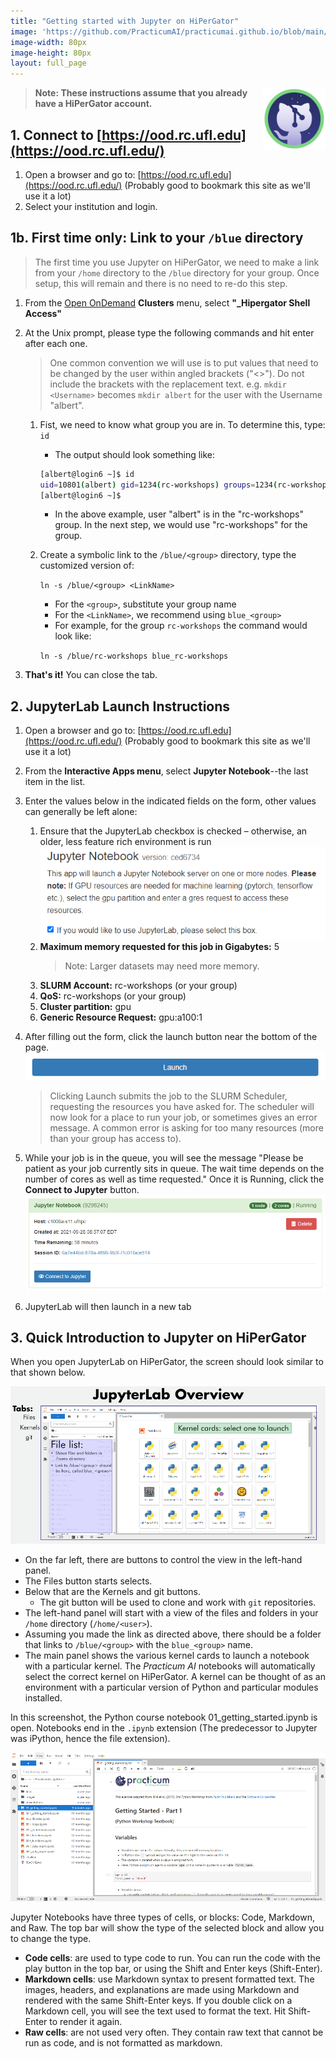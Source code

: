 ```yaml
---
title: "Getting started with Jupyter on HiPerGator"
image: 'https://github.com/PracticumAI/practicumai.github.io/blob/main/images/icons/practicumai_git.png?raw=true'
image-width: 80px
image-height: 80px
layout: full_page
---
```


<img src='https://github.com/PracticumAI/practicumai.github.io/blob/main/images/icons/practicumai_git.png?raw=true' align='right' width=100>

> **Note: These instructions assume that you already have a HiPerGator account.**

## 1. Connect to [https://ood.rc.ufl.edu](https://ood.rc.ufl.edu/)

1. Open a browser and go to: [https://ood.rc.ufl.edu](https://ood.rc.ufl.edu/)
(Probably good to bookmark this site as we'll use it a lot)
1. Select your institution and login.

## 1b. First time only: Link to your `/blue` directory

> The first time you use Jupyter on HiPerGator, we need to make a link from your `/home` directory to the `/blue` directory for your group. Once setup, this will remain and there is no need to re-do this step.

1. From the [Open OnDemand](https://ood.rc.ufl.edu) **Clusters** menu, select **"_Hipergator Shell Access"**
1. At the Unix prompt, please type the following commands and hit enter after each one.
   > One common convention we will use is to put values that need to be changed by the user within angled brackets ("<>"). Do not include the brackets with the replacement text. e.g. `mkdir <Username>` becomes `mkdir albert` for the user with the Username "albert".

   1. Fist, we need to know what group you are in. To determine this, type: `id`
       - The output should look something like:

       ```bash
       [albert@login6 ~]$ id
       uid=10801(albert) gid=1234(rc-workshops) groups=1234(rc-workshops)
       [albert@login6 ~]$
       ```

       - In the above example, user "albert" is in the "rc-workshops" group. In the next step, we would use "rc-workshops" for the group.
   1. Create a symbolic link to the `/blue/<group>` directory, type the customized version of:

        `ln -s /blue/<group> <LinkName>`

       - For the `<group>`, substitute your group name
       - For the `<LinkName>`, we recommend using `blue_<group>`
       - For example, for the group `rc-workshops` the command would look like:

        `ln -s /blue/rc-workshops blue_rc-workshops`

1. **That's it!** You can close the tab.

## 2. JupyterLab Launch Instructions

1. Open a browser and go to: [https://ood.rc.ufl.edu](https://ood.rc.ufl.edu/)
(Probably good to bookmark this site as we'll use it a lot)

1. From the **Interactive Apps menu**, select **Jupyter Notebook**--the last item in the list.

1. Enter the values below in the indicated fields on the form, other values can generally be left alone:
   1. Ensure that the JupyterLab checkbox is checked – otherwise, an older, less feature rich environment is run
   ![Screenshot showing the JupyterLab checkbox](/images/JupyterLab_checkbox.png)
   1. **Maximum memory requested for this job in Gigabytes:** 5
      > Note: Larger datasets may need more memory.
   1. **SLURM Account:** rc-workshops (or your group)
   1. **QoS:** rc-workshops (or your group)
   1. **Cluster partition:** gpu
   1. **Generic Resource Request:** gpu:a100:1
1. After filling out the form, click the launch button near the bottom of the page.
![Screenshot of the Launch button](/images/Launch_button.png)
   > Clicking Launch submits the job to the SLURM Scheduler, requesting the resources you have asked for. The scheduler will now look for a place to run your job, or sometimes gives an error message. A common error is asking for too many resources (more than your group has access to).
1. While your job is in the queue, you will see the message "Please be patient as your job currently sits in queue. The wait time depends on the number of cores as well as time requested."  Once it is Running, click the **Connect to Jupyter** button.
![Screenshot of the Connection card, showing the connect to Jupyter button](/images/Connection_card.png)

1. JupyterLab will then launch in a new tab

## 3. Quick Introduction to Jupyter on HiPerGator

When you open JupyterLab on HiPerGator, the screen should look similar to that shown below.

![Screenshot of the JupyterLab interface on HiPerGator, highlighting the files panel on the left, the files, kernels and git tabs on the left and kernel cards in the main panel](/images/Jupyter_overview.png)

- On the far left, there are buttons to control the view in the left-hand panel.
- The Files button starts selects.
- Below that are the Kernels and git buttons.
  - The git button will be used to clone and work with `git` repositories.
- The left-hand panel will start with a view of the files and folders in your `/home` directory (`/home/<user>`).
- Assuming you made the link as directed above, there should be a folder that links to `/blue/<group>` with the `blue_<group>` name.
- The main panel shows the various kernel cards to launch a notebook with a particular kernel. The *Practicum AI* notebooks will automatically select the correct kernel on HiPerGator. A kernel can be thought of as an environment with a particular version of Python and particular modules installed.

In this screenshot, the Python course notebook 01_getting_started.ipynb is open. Notebooks end in the `.ipynb` extension (The predecessor to Jupyter was iPython, hence the file extension).

![Screenshot of the Python notebook in Jupyter on HiPerGator](/images/Jupyter_python.png)

Jupyter Notebooks have three types of cells, or blocks: Code, Markdown, and Raw. The top bar will show the type of the selected block and allow you to change the type.

- **Code cells**: are used to type code to run. You can run the code with the play button in the top bar, or using the Shift and Enter keys (Shift-Enter).
- **Markdown cells**: use Markdown syntax to present formatted text. The images, headers, and explanations are made using Markdown and rendered with the same Shift-Enter keys. If you double click on a Markdown cell, you will see the text used to format the text. Hit Shift-Enter to render it again.
- **Raw cells**: are not used very often. They contain raw text that cannot be run as code, and is not formatted as markdown.
